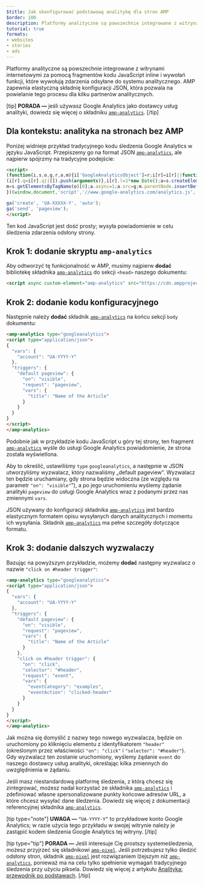 ```yaml
---
$title: Jak skonfigurować podstawową analitykę dla stron AMP
$order: 100
description: Platformy analityczne są powszechnie integrowane z witrynami internetowymi za pomocą fragmentów kodu JavaScript inline i wywołań funkcji, które wywołują zdarzenia odsyłane do systemu analitycznego.
tutorial: true
formats:
- websites
- stories
- ads
---
```


Platformy analityczne są powszechnie integrowane z witrynami internetowymi za pomocą fragmentów kodu JavaScript inline i wywołań funkcji, które wywołują zdarzenia odsyłane do systemu analitycznego. AMP zapewnia elastyczną składnię konfiguracji JSON, która pozwala na powielanie tego procesu dla kilku partnerów analitycznych.

[tip] **PORADA —** jeśli używasz Google Analytics jako dostawcy usług analityki, dowiedz się więcej o składniku [`amp-analytics`](../../../documentation/components/reference/amp-analytics.md). [/tip]

## Dla kontekstu: analityka na stronach bez AMP

Poniżej widnieje przykład tradycyjnego kodu śledzenia Google Analytics w języku JavaScript. Przepiszemy go na format JSON [`amp-analytics`](../../../documentation/components/reference/amp-analytics.md), ale najpierw spójrzmy na tradycyjne podejście:

```html
<script>
(function(i,s,o,g,r,a,m){i['GoogleAnalyticsObject']=r;i[r]=i[r]||function(){
(i[r].q=i[r].q||[]).push(arguments)},i[r].l=1*new Date();a=s.createElement(o),
m=s.getElementsByTagName(o)[0];a.async=1;a.src=g;m.parentNode.insertBefore(a,m)
})(window,document,'script','//www.google-analytics.com/analytics.js','ga');

ga('create', 'UA-XXXXX-Y', 'auto');
ga('send', 'pageview');
</script>
```

Ten kod JavaScript jest dość prosty; wysyła powiadomienie w celu śledzenia zdarzenia odsłony strony.

## Krok 1: dodanie skryptu `amp-analytics`

Aby odtworzyć tę funkcjonalność w AMP, musimy najpierw **dodać** bibliotekę składnika [`amp-analytics`](../../../documentation/components/reference/amp-analytics.md) do sekcji `<head>` naszego dokumentu:

```html
<script async custom-element="amp-analytics" src="https://cdn.ampproject.org/v0/amp-analytics-0.1.js"></script>
```

## Krok 2: dodanie kodu konfiguracyjnego

Następnie należy **dodać** składnik [`amp-analytics`](../../../documentation/components/reference/amp-analytics.md) na końcu sekcji `body` dokumentu:

```html
<amp-analytics type="googleanalytics">
<script type="application/json">
{
  "vars": {
    "account": "UA-YYYY-Y"
  },
  "triggers": {
    "default pageview": {
      "on": "visible",
      "request": "pageview",
      "vars": {
        "title": "Name of the Article"
      }
    }
  }
}
</script>
</amp-analytics>
```

Podobnie jak w przykładzie kodu JavaScript u góry tej strony, ten fragment [`amp-analytics`](../../../documentation/components/reference/amp-analytics.md) wyśle do usługi Google Analytics powiadomienie, że strona została wyświetlona.

Aby to określić, ustawiliśmy `type` `googleanalytics`, a następnie w JSON utworzyliśmy wyzwalacz, który nazwaliśmy „default pageview”.  Wyzwalacz ten będzie uruchamiany, gdy strona będzie widoczna (ze względu na parametr `"on": "visible"`"), a po jego uruchomieniu wyślemy żądanie analityki `pageview` do usługi Google Analytics wraz z podanymi przez nas zmiennymi `vars`.

JSON używany do konfiguracji składnika [`amp-analytics`](../../../documentation/components/reference/amp-analytics.md) jest bardzo elastycznym formatem opisu wysyłanych danych analitycznych i momentu ich wysyłania.  Składnik [`amp-analytics`](../../../documentation/components/reference/amp-analytics.md) ma pełne szczegóły dotyczące formatu.

## Krok 3: dodanie dalszych wyzwalaczy

Bazując na powyższym przykładzie, możemy **dodać** następny wyzwalacz o nazwie `"click on #header trigger"`:

```html
<amp-analytics type="googleanalytics">
<script type="application/json">
{
  "vars": {
    "account": "UA-YYYY-Y"
  },
  "triggers": {
    "default pageview": {
      "on": "visible",
      "request": "pageview",
      "vars": {
        "title": "Name of the Article"
      }
    },
    "click on #header trigger": {
      "on": "click",
      "selector": "#header",
      "request": "event",
      "vars": {
        "eventCategory": "examples",
        "eventAction": "clicked-header"
      }
    }
  }
}
</script>
</amp-analytics>
```

Jak można się domyślić z nazwy tego nowego wyzwalacza, będzie on uruchomiony po kliknięciu elementu z identyfikatorem `"header"` (określonym przez właściwości `"on": "click"` i `"selector": "#header"`).  Gdy wyzwalacz ten zostanie uruchomiony, wyślemy żądanie `event` do naszego dostawcy usług analityki, określając kilka zmiennych do uwzględnienia w żądaniu.

Jeśli masz niestandardową platformę śledzenia, z którą chcesz się zintegrować, możesz nadal korzystać ze składnika [`amp-analytics`](../../../documentation/components/reference/amp-analytics.md) i zdefiniować własne spersonalizowane punkty końcowe adresów URL, a które chcesz wysyłać dane śledzenia. Dowiedz się więcej z dokumentacji referencyjnej składnika [`amp-analytics`](../../../documentation/components/reference/amp-analytics.md).

[tip type="note"] **UWAGA —**  `“UA-YYYY-Y”` to przykładowe konto Google Analytics; w razie użycia tego przykładu w swojej witrynie należy je zastąpić kodem śledzenia Google Analytics tej witryny. [/tip]

[tip type="tip"] **PORADA —** Jeśli interesuje Cię prostszy systemeśledzenia, możesz przyjrzeć się składnikowi [`amp-pixel`](../../../documentation/components/reference/amp-pixel.md). Jeśli potrzebujesz tylko śledzić odsłony stron, składnik [`amp-pixel`](../../../documentation/components/reference/amp-pixel.md) jest rozwiązaniem lżejszym niż [`amp-analytics`](../../../documentation/components/reference/amp-analytics.md), ponieważ ma na celu tylko spełnienie wymagań tradycyjnego śledzenia przy użyciu piksela. Dowiedz się więcej z artykułu [Analityka: przewodnik po podstawach](../../../documentation/guides-and-tutorials/optimize-measure/configure-analytics/analytics_basics.md). [/tip]
